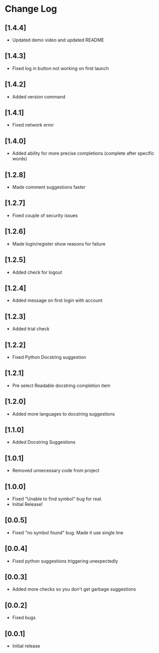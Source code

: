 # Change Log

## [1.4.4]

- Updated demo video and updated README

## [1.4.3]

- Fixed log in button not working on first launch

## [1.4.2]

- Added version command

## [1.4.1]

- Fixed network error

## [1.4.0]

- Added ability for more precise completions (complete after specific words)

## [1.2.8]

- Made comment suggestions faster

## [1.2.7]

- Fixed couple of security issues

## [1.2.6]

- Made login/register show reasons for failure

## [1.2.5]

- Added check for logout

## [1.2.4]

- Added message on first login with account

## [1.2.3]

- Added trial check

## [1.2.2]

- Fixed Python Docstring suggestion

## [1.2.1]

- Pre select Readable docstring completion item

## [1.2.0]

- Added more languages to docstring suggestions

## [1.1.0]

- Added Docstring Suggestions

## [1.0.1]

- Removed unnecessary code from project

## [1.0.0]

- Fixed "Unable to find symbol" bug for real.
- Initial Release!

## [0.0.5]

- Fixed "no symbol found" bug. Made it use single line

## [0.0.4]

- Fixed python suggestions triggering unexpectedly

## [0.0.3]

- Added more checks so you don't get garbage suggestions

## [0.0.2]

- Fixed bugs

## [0.0.1]

- Initial release
